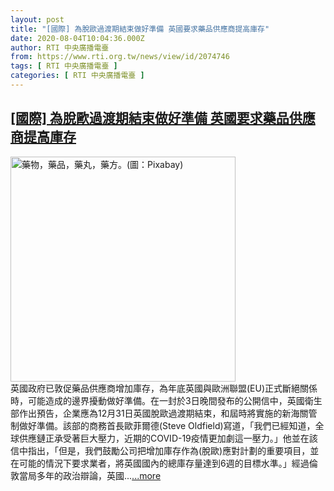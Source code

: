 ```yaml
---
layout: post
title: "[國際] 為脫歐過渡期結束做好準備 英國要求藥品供應商提高庫存"
date: 2020-08-04T10:04:36.000Z
author: RTI 中央廣播電臺
from: https://www.rti.org.tw/news/view/id/2074746
tags: [ RTI 中央廣播電臺 ]
categories: [ RTI 中央廣播電臺 ]
---
```

<!--1596535476000-->
[[國際] 為脫歐過渡期結束做好準備 英國要求藥品供應商提高庫存](https://www.rti.org.tw/news/view/id/2074746)
------

<div>
<img src="https://static.rti.org.tw/assets/thumbnails/2020/06/13/6a554c3c12de893ba01eeddb789f53d5.jpg" width="360" alt="藥物，藥品，藥丸，藥方。(圖：Pixabay)" title="藥物，藥品，藥丸，藥方。(圖：Pixabay)"><br>英國政府已敦促藥品供應商增加庫存，為年底英國與歐洲聯盟(EU)正式斷絕關係時，可能造成的邊界擾動做好準備。在一封於3日晚間發布的公開信中，英國衛生部作出預告，企業應為12月31日英國脫歐過渡期結束，和屆時將實施的新海關管制做好準備。該部的商務首長歐菲爾德(Steve Oldfield)寫道，「我們已經知道，全球供應鏈正承受著巨大壓力，近期的COVID-19疫情更加劇這一壓力。」他並在該信中指出，「但是，我們鼓勵公司把增加庫存作為(脫歐)應對計劃的重要項目，並在可能的情況下要求業者，將英國國內的總庫存量達到6週的目標水準。」經過倫敦當局多年的政治辯論，英國...<a target="_blank" href="https://www.rti.org.tw/news/view/id/2074746">...more</a>
</div>
